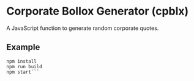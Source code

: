 # Corporate Bollox Generator (cpblx)

A JavaScript function to generate random corporate quotes.

## Example

```cd cpblx-main
npm install
npm run build
npm start```
